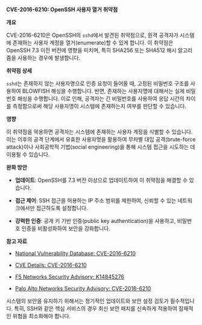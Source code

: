 **CVE-2016-6210: OpenSSH 사용자 열거 취약점**

**개요**

CVE-2016-6210은 OpenSSH의 `sshd`에서 발견된 취약점으로, 원격 공격자가 시스템에 존재하는 사용자 계정을 열거(enumerate)할 수 있게 합니다. 이 취약점은 OpenSSH 7.3 이전 버전에 영향을 미치며, 특히 SHA256 또는 SHA512 해시 알고리즘을 사용하는 경우에 발생합니다. 

**취약점 상세**

`sshd`는 존재하지 않는 사용자명으로 인증 요청이 들어올 때, 고정된 비밀번호 구조를 사용하여 BLOWFISH 해싱을 수행합니다. 반면, 존재하는 사용자명에 대해서는 실제 비밀번호 해싱을 수행합니다. 이로 인해, 공격자는 긴 비밀번호를 사용하여 응답 시간의 차이를 측정함으로써 해당 사용자명이 시스템에 존재하는지 여부를 판단할 수 있습니다. 

**영향**

이 취약점을 악용하면 공격자는 시스템에 존재하는 사용자 계정을 식별할 수 있습니다. 이는 이후의 공격 단계에서 유효한 사용자명을 활용하여 무차별 대입 공격(brute-force attack)이나 사회공학적 기법(social engineering)을 통해 시스템 접근을 시도하는 데 이용될 수 있습니다.

**완화 방안**

- **업데이트**: OpenSSH를 7.3 버전 이상으로 업데이트하여 이 취약점을 해결할 수 있습니다. 

- **접근 제어**: SSH 접근을 허용하는 IP 주소 범위를 제한하여, 신뢰할 수 있는 네트워크에서만 접근하도록 설정합니다. 

- **강력한 인증**: 공개 키 기반 인증(public key authentication)을 사용하고, 비밀번호 인증을 비활성화하여 보안을 강화합니다.

**참고 자료**

- [National Vulnerability Database: CVE-2016-6210](https://nvd.nist.gov/vuln/detail/CVE-2016-6210)

- [CVE Details: CVE-2016-6210](https://www.cvedetails.com/cve/CVE-2016-6210/)

- [F5 Networks Security Advisory: K14845276](https://my.f5.com/manage/s/article/K14845276)

- [Palo Alto Networks Security Advisory: CVE-2016-6210](https://security.paloaltonetworks.com/CVE-2016-6210)

시스템의 보안을 유지하기 위해서는 정기적인 업데이트와 보안 설정 검토가 필수적입니다. 특히, SSH와 같은 핵심 서비스의 경우 최신 보안 패치를 신속하게 적용하여 잠재적인 위협을 최소화해야 합니다. 